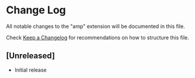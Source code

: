 # Change Log

All notable changes to the "amp" extension will be documented in this file.

Check [Keep a Changelog](http://keepachangelog.com/) for recommendations on how to structure this file.

## [Unreleased]

- Initial release